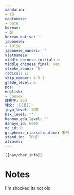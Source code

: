 ```yaml
---
mandarin:
- tū
cantonese:
- dat6
korean:
- 철
korean_native: ''
japanese:
- TOTSU
japanese_nanori: ''
vietnamese:
middle_chinese_initial: d
middle_chinese_final: uət
stroke_count: '5'
radical: 凵
skip_number: 4-5-1
grade_level: 6
pos: ''
english:
- convex
羅馬字: dod
韓文: '[[돋]]'
joyo_level: 高等
hsk_level: ''
hanmun_edu_level: ''
danayo_id: 6090
mc_id: 0
graphemic_classification: 象形
stand_in: 'TRUE'
aliases:
---
```

```meta-bind-embed
[[nav/char_info]]
```

# Notes
I'm shocked its not old
